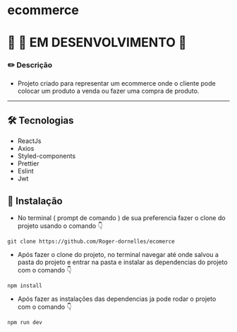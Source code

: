 # ecommerce

# 	:rotating_light: :construction: EM DESENVOLVIMENTO 	:rotating_light:

### :pencil2:  Descrição

- Projeto criado para representar um ecommerce onde o cliente pode colocar um produto a venda ou fazer uma compra de produto.

------


## 	:hammer_and_wrench: Tecnologias

- ReactJs
- Axios
- Styled-components
- Prettier
- Eslint
- Jwt


## :wrench: Instalação

- No  terminal ( prompt de comando ) de sua preferencia fazer o clone do projeto usando o comando :point_down:
```
git clone https://github.com/Roger-dornelles/ecomerce
```

- Após fazer o clone do projeto, no terminal navegar até onde salvou a pasta do projeto e entrar na pasta e instalar as dependencias do projeto com o comando :point_down:
```
npm install
```

- Após fazer as instalações das dependencias ja pode rodar o projeto com o comando :point_down:

```
npm run dev
```
